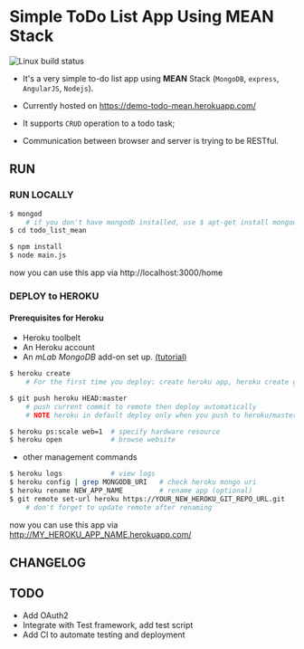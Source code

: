 # Simple ToDo List App Using MEAN Stack

![Linux build status](https://api.travis-ci.org/liuderchi/todo-list-mean.svg?branch=master)

* It's a very simple to-do list app using __MEAN__ Stack (`MongoDB`, `express`, `AngularJS`, `Nodejs`).
* Currently hosted on https://demo-todo-mean.herokuapp.com/

* It supports `CRUD` operation to a todo task;
* Communication between browser and server is trying to be RESTful.


## RUN

### RUN LOCALLY

```bash
$ mongod  
    # if you don't have mongodb installed, use $ apt-get install mongodb
$ cd todo_list_mean

$ npm install
$ node main.js
```

now you can use this app via http://localhost:3000/home


### DEPLOY to HEROKU

#### Prerequisites for Heroku

  - Heroku toolbelt
  - An Heroku account
  - An _mLab MongoDB_ add-on set up. [(tutorial)](https://scotch.io/tutorials/use-mongodb-with-a-node-application-on-heroku)


```bash
$ heroku create
    # For the first time you deploy: create heroku app, heroku create git remote for you named 'heroku'

$ git push heroku HEAD:master
    # push current commit to remote then deploy automatically
    # NOTE heroku in default deploy only when you push to heroku/master

$ heroku ps:scale web=1  # specify hardware resource
$ heroku open            # browse website
```

  - other management commands

```bash
$ heroku logs            # view logs
$ heroku config | grep MONGODB_URI   # check heroku mongo uri
$ heroku rename NEW_APP_NAME         # rename app (optional)
$ git remote set-url heroku https://YOUR_NEW_HEROKU_GIT_REPO_URL.git
    # don't forget to update remote after renaming
```

now you can use this app via http://MY_HEROKU_APP_NAME.herokuapp.com/


## CHANGELOG


## TODO

- Add OAuth2
- Integrate with Test framework, add test script
- Add CI to automate testing and deployment
